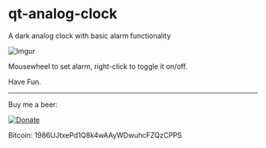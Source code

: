 # qt-analog-clock

A dark analog clock with basic alarm functionality

![Imgur](https://imgur.com/IL94by2.png)

Mousewheel to set alarm, right-click to toggle it on/off.

Have Fun.

----------
Buy me a beer:

[![Donate](https://img.shields.io/badge/Donate-PayPal-green.svg)](https://www.paypal.com/cgi-bin/webscr?cmd=_donations&business=vasskazis%40gmail%2ecom&lc=GR&item_name=crash%2dhorror&currency_code=USD&bn=PP%2dDonationsBF%3abtn_donate_SM%2egif%3aNonHosted)

Bitcoin: 1986UJtxePd1Q8k4wAAyWDwuhcFZQzCPPS